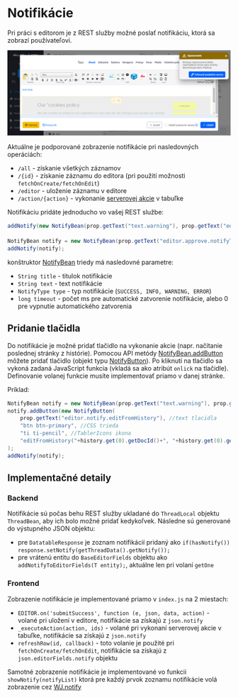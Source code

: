 # Notifikácie

Pri práci s editorom je z REST služby možné poslať notifikáciu, ktorá sa zobrazí používateľovi.

![](notify.png)

Aktuálne je podporované zobrazenie notifikácie pri nasledovných operáciách:

- ```/all``` - získanie všetkých záznamov
- ```/{id}``` - získanie záznamu do editora (pri použití možnosti ```fetchOnCreate/fetchOnEdit```)
- ```/editor``` - uloženie záznamu v editore
- ```/action/{action}``` - vykonanie [serverovej akcie](../datatables/README.md#tlačidlo-pre-vykonanie-serverovej-akcie) v tabuľke

Notifikáciu pridáte jednoducho vo vašej REST službe:

```java
addNotify(new NotifyBean(prop.getText("text.warning"), prop.getText("editor.notify.checkHistory"), NotifyBean.NotifyType.WARNING, 15000));

NotifyBean notify = new NotifyBean(prop.getText("editor.approve.notifyTitle"), getProp().getText("editor.approveRequestGet")+": "+notifyText, NotifyBean.NotifyType.INFO, 60000);
addNotify(notify);
```

konštruktor [NotifyBean](../../../javadoc/sk/iway/iwcm/system/datatable/NotifyBean.html) triedy má nasledovné parametre:

- ```String title``` - titulok notifikácie
- ```String text``` - text notifikácie
- ```NotifyType type``` - typ notifikácie (```SUCCESS, INFO, WARNING, ERROR```)
- ```long timeout``` - počet ms pre automatické zatvorenie notifikácie, alebo 0 pre vypnutie automatického zatvorenia

## Pridanie tlačidla

Do notifikácie je možné pridať tlačidlo na vykonanie akcie (napr. načítanie poslednej stránky z histórie). Pomocou API metódy [NotifyBean.addButton](../../../javadoc/sk/iway/iwcm/system/datatable/NotifyBean.html) môžete pridať tlačidlo (objekt typu [NotifyButton](../../../javadoc/sk/iway/iwcm/system/datatable/NotifyButton.html)). Po kliknutí na tlačidlo sa vykoná zadaná JavaScript funkcia (vkladá sa ako atribút ```onlick``` na tlačidle). Definovanie volanej funkcie musíte implementovať priamo v danej stránke.

Príklad:

```java
NotifyBean notify = new NotifyBean(prop.getText("text.warning"), prop.getText("editor.notify.checkHistory"), NotifyBean.NotifyType.WARNING, 15000);
notify.addButton(new NotifyButton(
    prop.getText("editor.notify.editFromHistory"), //text tlacidla
    "btn btn-primary", //CSS trieda
    "ti ti-pencil", //TablerIcons ikona
    "editFromHistory("+history.get(0).getDocId()+", "+history.get(0).getHistoryId()+")") //onclick funkcia
);
addNotify(notify);
```

## Implementačné detaily

### Backend

Notifikácie sú počas behu REST služby ukladané do ```ThreadLocal``` objektu ```ThreadBean```, aby ich bolo možné pridať kedykoľvek. Následne sú generované do výstupného JSON objektu:

- pre ```DatatableResponse``` je zoznam notifikácií pridaný ako ```if(hasNotify()) response.setNotify(getThreadData().getNotify());```
- pre vrátenú entitu do ```BaseEditorFields``` objektu ako ```addNotifyToEditorFields(T entity);```, aktuálne len pri volaní ```getOne```

### Frontend

Zobrazenie notifikácie je implementované priamo v ```index.js``` na 2 miestach:

- ```EDITOR.on('submitSuccess', function (e, json, data, action)``` - volané pri uložení v editore, notifikácie sa získajú z ```json.notify```
- ```_executeAction(action, ids)``` - volané pri vykonaní serverovej akcie v tabuľke, notifikácie sa získajú z ```json.notify```
- ```refreshRow(id, callback)``` - toto volanie je použité pri ```fetchOnCreate/fetchOnEdit```, notifikácie sa získajú z ```json.editorFields.notify``` objektu

Samotné zobrazenie notifikácie je implementované vo funkcii ```showNotify(notifyList)``` ktorá pre každý prvok zoznamu notifikácie volá zobrazenie cez [WJ.notify](../frameworks/webjetjs.md#notifikácie)

